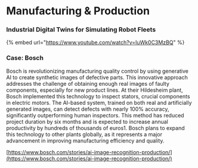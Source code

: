 # Manufacturing & Production

### Industrial Digital Twins for Simulating Robot Fleets

{% embed url="https://www.youtube.com/watch?v=IuWk0C3MzBQ" %}

### Case: Bosch

Bosch is revolutionizing manufacturing quality control by using generative AI to create synthetic images of defective parts. This innovative approach addresses the challenge of obtaining enough real images of faulty components, especially for new product lines. At their Hildesheim plant, Bosch implemented this technology to inspect stators, crucial components in electric motors. The AI-based system, trained on both real and artificially generated images, can detect defects with nearly 100% accuracy, significantly outperforming human inspectors. This method has reduced project duration by six months and is expected to increase annual productivity by hundreds of thousands of euros1. Bosch plans to expand this technology to other plants globally, as it represents a major advancement in improving manufacturing efficiency and quality.

[https://www.bosch.com/stories/ai-image-recognition-production/](https://www.bosch.com/stories/ai-image-recognition-production/)















